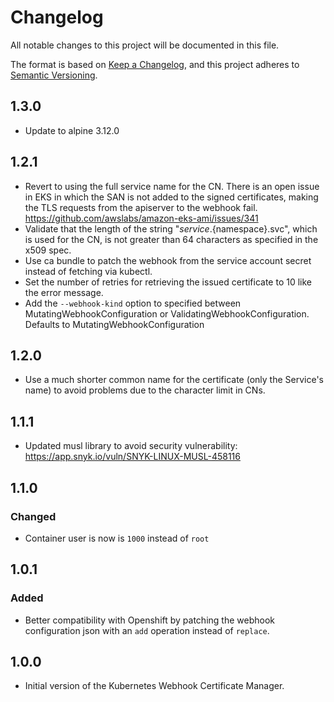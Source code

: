 # Changelog
All notable changes to this project will be documented in this file.

The format is based on [Keep a Changelog](https://keepachangelog.com/en/1.0.0/),
and this project adheres to [Semantic Versioning](https://semver.org/spec/v2.0.0.html).

## 1.3.0
- Update to alpine 3.12.0

## 1.2.1
- Revert to using the full service name for the CN. There is an open issue in
  EKS in which the SAN is not added to the signed certificates, making the
  TLS requests from the apiserver to the webhook fail.
  https://github.com/awslabs/amazon-eks-ami/issues/341
- Validate that the length of the string "${service}.${namespace}.svc", which
  is used for the CN, is not greater than 64 characters as specified in the
  x509 spec.
- Use ca bundle to patch the webhook from the service account secret instead
  of fetching via kubectl.
- Set the number of retries for retrieving the issued certificate to 10 like
  the error message.
- Add the `--webhook-kind` option to specified between
  MutatingWebhookConfiguration or ValidatingWebhookConfiguration. Defaults to
  MutatingWebhookConfiguration

## 1.2.0

- Use a much shorter common name for the certificate (only the Service's name)
  to avoid problems due to the character limit in CNs.

## 1.1.1

- Updated musl library to avoid security vulnerability: https://app.snyk.io/vuln/SNYK-LINUX-MUSL-458116

## 1.1.0

### Changed

- Container user is now is `1000` instead of `root`

## 1.0.1

### Added

- Better compatibility with Openshift by patching the webhook configuration json with an `add` operation instead of `replace`.

## 1.0.0
- Initial version of the Kubernetes Webhook Certificate Manager.
